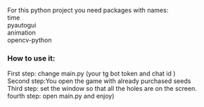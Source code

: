 For this python project you need packages with names:\
time\
pyautogui\
animation\
opencv-python
### How to use it:
First step: change main.py (your tg bot token and chat id )\
Second step:You open the game with already purchased seeds\
Third step: set the window so that all the holes are on the screen.\
fourth step: open main.py and enjoy)
